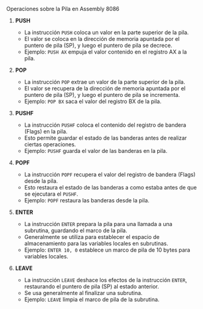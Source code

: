 Operaciones sobre la Pila en Assembly 8086

1. **PUSH**
   - La instrucción `PUSH` coloca un valor en la parte superior de la pila.
   - El valor se coloca en la dirección de memoria apuntada por el puntero de pila (SP), y luego el puntero de pila se decrece.
   - Ejemplo: `PUSH AX` empuja el valor contenido en el registro AX a la pila.

2. **POP**
   - La instrucción `POP` extrae un valor de la parte superior de la pila.
   - El valor se recupera de la dirección de memoria apuntada por el puntero de pila (SP), y luego el puntero de pila se incrementa.
   - Ejemplo: `POP BX` saca el valor del registro BX de la pila.

3. **PUSHF**
   - La instrucción `PUSHF` coloca el contenido del registro de bandera (Flags) en la pila.
   - Esto permite guardar el estado de las banderas antes de realizar ciertas operaciones.
   - Ejemplo: `PUSHF` guarda el valor de las banderas en la pila.

4. **POPF**
   - La instrucción `POPF` recupera el valor del registro de bandera (Flags) desde la pila.
   - Esto restaura el estado de las banderas a como estaba antes de que se ejecutara el `PUSHF`.
   - Ejemplo: `POPF` restaura las banderas desde la pila.

5. **ENTER**
   - La instrucción `ENTER` prepara la pila para una llamada a una subrutina, guardando el marco de la pila.
   - Generalmente se utiliza para establecer el espacio de almacenamiento para las variables locales en subrutinas.
   - Ejemplo: `ENTER 10, 0` establece un marco de pila de 10 bytes para variables locales.

6. **LEAVE**
   - La instrucción `LEAVE` deshace los efectos de la instrucción `ENTER`, restaurando el puntero de pila (SP) al estado anterior.
   - Se usa generalmente al finalizar una subrutina.
   - Ejemplo: `LEAVE` limpia el marco de pila de la subrutina.